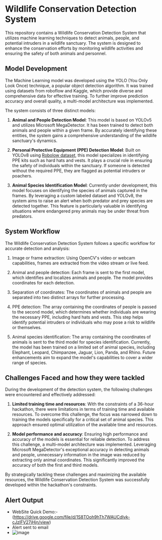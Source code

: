 # Wildlife Conservation Detection System

This repository contains a Wildlife Conservation Detection System that utilizes machine learning techniques to detect animals, people, and potential intruders in a wildlife sanctuary. The system is designed to enhance the conservation efforts by monitoring wildlife activities and ensuring the safety of both animals and personnel.

## Model Development

The Machine Learning model was developed using the YOLO (You Only Look Once) technique, a popular object detection algorithm. It was trained using datasets from roboflow and Kaggle, which provide diverse and comprehensive data for effective training. To further improve prediction accuracy and overall quality, a multi-model architecture was implemented.

The system consists of three distinct models:

1) **Animal and People Detection Model**: This model is based on YOLOv5 and utilizes Microsoft MegaDetector. It has been trained to detect both animals and people within a given frame. By accurately identifying these entities, the system gains a comprehensive understanding of the wildlife sanctuary's dynamics.

2) **Personal Protective Equipment (PPE) Detection Model**: Built on YOLOv8 using  [Robolow dataset](https://universe.roboflow.com/roboflow-universe-projects/construction-site-safety/dataset/30), this model specializes in identifying PPE kits such as hard hats and vests. It plays a crucial role in ensuring the safety of individuals within the sanctuary. If someone is detected without the required PPE, they are flagged as potential intruders or poachers.

3) **Animal Species Identification Model**: Currently under development, this model focuses on identifying the species of animals captured in the frames. By leveraging a custom labeled dataset and YOLOv8, the system aims to raise an alert when both predator and prey species are detected together. This feature is particularly valuable in identifying situations where endangered prey animals may be under threat from predators.

## System Workflow

The Wildlife Conservation Detection System follows a specific workflow for accurate detection and analysis:

1) Image or frame extraction: Using OpenCV's video or webcam capabilities, frames are extracted from the video stream or live feed.

2) Animal and people detection: Each frame is sent to the first model, which identifies and localizes animals and people. The model provides coordinates for each detection.

3) Separation of coordinates: The coordinates of animals and people are separated into two distinct arrays for further processing.

4) PPE detection: The array containing the coordinates of people is passed to the second model, which determines whether individuals are wearing the necessary PPE, including hard hats and vests. This step helps identify potential intruders or individuals who may pose a risk to wildlife or themselves.

5) Animal species identification: The array containing the coordinates of animals is sent to the third model for species identification. Currently, the model has been trained on a limited set of animal species, including Elephant, Leopard, Chimpanzee, Jaguar, Lion, Panda, and Rhino. Future enhancements aim to expand the model's capabilities to cover a wider range of species.

## Challenges Faced and how they were tackled

During the development of the detection system, the following challenges were encountered and effectively addressed:

1) **Limited training time and resources**: With the constraints of a 36-hour hackathon, there were limitations in terms of training time and available resources. To overcome this challenge, the focus was narrowed down to training the models specifically for a critical set of animal species. This approach ensured optimal utilization of the available time and resources.

2) **Model performance and accuracy**: Ensuring high performance and accuracy of the models is essential for reliable detection. To address this challenge, a multi-model architecture was implemented. Leveraging Microsoft MegaDetector's exceptional accuracy in detecting animals and people, unnecessary information in the image was reduced by extracting only animal coordinates. This significantly improved the accuracy of both the first and third models.

By strategically tackling these challenges and maximizing the available resources, the Wildlife Conservation Detection System was successfully developed within the hackathon's constraints.

## Alert Output
- WebSite Quick Demo:- (https://drive.google.com/file/d/1S8TOoh9hTh7WAUCdIvk-cJzlFV27jHjn/view)
- Alert sent to email
- ![image](https://github.com/Naveenlingala/Wildlife-Conservation-Project/assets/60232407/f3c55d94-10f1-4655-935d-d9a14aaf263c)


